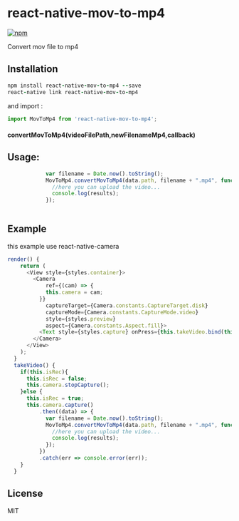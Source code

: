 # react-native-mov-to-mp4

[![npm](https://img.shields.io/badge/npm%20package-0.0.7-brightgreen.svg)](https://www.npmjs.com/package/react-native-mov-to-mp4)

Convert mov file to mp4 

## Installation
```ruby
npm install react-native-mov-to-mp4 --save
react-native link react-native-mov-to-mp4
```

and import :
```javascript
import MovToMp4 from 'react-native-mov-to-mp4';
```

#### convertMovToMp4(videoFilePath,newFilenameMp4,callback)

## Usage:
```javascript
            var filename = Date.now().toString();
            MovToMp4.convertMovToMp4(data.path, filename + ".mp4", function (results) {
              //here you can upload the video...
              console.log(results);
            });
          
  ```
## Example
this example use react-native-camera
```javascript
render() {
    return (
      <View style={styles.container}>
        <Camera
            ref={(cam) => {
            this.camera = cam;
          }}
            captureTarget={Camera.constants.CaptureTarget.disk}
            captureMode={Camera.constants.CaptureMode.video}
            style={styles.preview}
            aspect={Camera.constants.Aspect.fill}>
          <Text style={styles.capture} onPress={this.takeVideo.bind(this)}>[CAPTURE]</Text>
        </Camera>
      </View>
    );
  }
  takeVideo() {
    if(this.isRec){
      this.isRec = false;
      this.camera.stopCapture();
    }else {
      this.isRec = true;
      this.camera.capture()
          .then((data) => {
            var filename = Date.now().toString();
            MovToMp4.convertMovToMp4(data.path, filename + ".mp4", function (results) {
              //here you can upload the video...
              console.log(results);
            });
          })
          .catch(err => console.error(err));
    }
  }
  ```

## License

MIT
